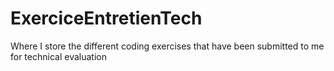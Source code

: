 # ExerciceEntretienTech
Where I store the different coding exercises that have been submitted to me for technical evaluation
